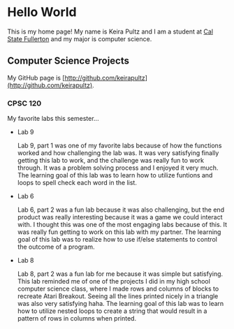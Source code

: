 # Hello World

This is my home page! My name is Keira Pultz and I am a student at [Cal State Fullerton](http://www.fullerton.edu/) and my major is computer science.

## Computer Science Projects

My GitHub page is [http://github.com/keirapultz](http://github.com/keirapultz).

### CPSC 120

My favorite labs this semester...
* Lab 9

    Lab 9, part 1 was one of my favorite labs because of how the functions worked and how challenging the lab was. It was very satisfying finally getting this lab to work, and the challenge was really fun to work through. It was a problem solving process and I enjoyed it very much. The learning goal of this lab was to learn how to utilize funtions and loops to spell check each word in the list.

* Lab 6 

    Lab 6, part 2 was a fun lab because it was also challenging, but the end product was really interesting because it was a game we could interact with. I thought this was one of the most engaging labs because of this. It was really fun getting to work on this lab with my partner. The learning goal of this lab was to realize how to use if/else statements to control the outcome of a program.

* Lab 8

    Lab 8, part 2 was a fun lab for me because it was simple but satisfying. This lab reminded me of one of the projects I did in my high school computer science class, where I made rows and columns of blocks to recreate Atari Breakout. Seeing all the lines printed nicely in a triangle was also very satisfying haha. The learning goal of this lab was to learn how to utilize nested loops to create a string that would result in a pattern of rows in columns when printed.